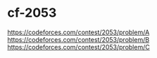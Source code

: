 # cf-2053

https://codeforces.com/contest/2053/problem/A
https://codeforces.com/contest/2053/problem/B
https://codeforces.com/contest/2053/problem/C
